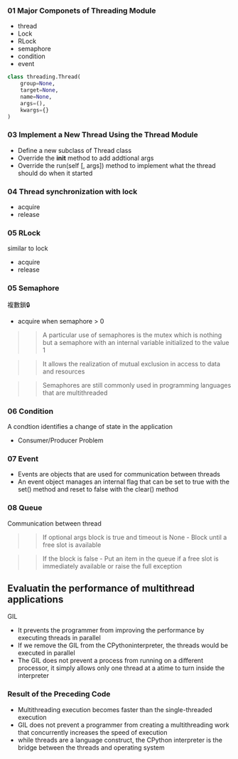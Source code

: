 


### 01 Major Componets of Threading Module

* thread
* Lock
* RLock
* semaphore
* condition
* event


```python
class threading.Thread(
    group=None,
    target=None,
    name=None,
    args=(),
    kwargs={}
)
```

### 03 Implement a New Thread Using the Thread Module

* Define a new subclass of Thread class
* Override the __init__ method to add addtional args
* Override the run(self [, args]) method to implement what the thread should do when it started


### 04 Thread synchronization with lock

* acquire
* release

### 05 RLock
similar to lock

* acquire
* release

### 05 Semaphore
複數鎖🔒

* acquire when semaphore > 0

>> A particular use of semaphores is the mutex which is nothing but a semaphore with an internal variable initialized to the value 1

>> It allows the realization of mutual exclusion in access to data and resources

>> Semaphores are still commonly used in programming languages that are multithreaded


### 06 Condition

A condtion identifies a change of state in the application

* Consumer/Producer Problem

### 07 Event

* Events are objects that are used for communication between threads
* An event object manages an internal flag that can be set to true with the set() method and reset to false with the clear() method

### 08 Queue

Communication between thread

>> If optional args block is true and timeout is None - Block until a free slot is available

>> If the block is false - Put an item in the queue if a free slot is immediately available or raise the full exception


## Evaluatin the performance of multithread applications

GIL

* It prevents the programmer from improving the performance by executing threads in parallel
* If we remove the GIL from the CPythoninterpreter, the threads would be executed in parallel
* The GIL does not prevent a process from running on a different processor, it simply allows only one thread at a atime to turn inside the interpreter

### Result of the Preceding Code

* Multithreading execution becomes faster than the single-threaded execution
* GIL does not prevent a programmer from creating a multithreading work that concurrently increases the speed of execution
* while threads are a language construct, the CPython interpreter is the bridge between the threads and operating system 
